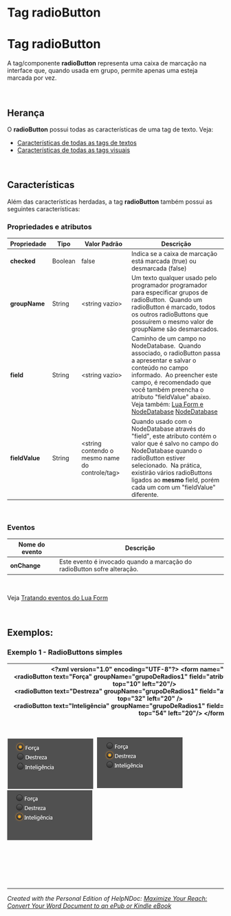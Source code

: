 # Tag radioButton

# Tag radioButton

A tag/componente **radioButton** representa uma caixa de marcação na interface que, quando usada em grupo, permite apenas uma esteja marcada por vez.

&nbsp;

## Herança

O **radioButton** possui todas as características de uma tag de texto. Veja:

* [Características de todas as tags de textos](<Caracteristicasdetodasastagsdete.md>)
* [Características de todas as tags visuais](<Caracteristicasdetodasastagsvisu.md>)

&nbsp;

## Características

Além das características herdadas, a tag **radioButton** também possui as seguintes características:

### Propriedades e atributos

| **Propriedade** | Tipo | Valor Padrão | Descrição |
| --- | --- | --- | --- |
| **checked** | Boolean | false | Indica se a caixa de marcação está marcada (true) ou desmarcada (false)&nbsp; |
| **groupName** | String | \<string vazio\> | Um texto qualquer usado pelo programador programador para especificar grupos de radioButton.&nbsp; Quando um radioButton é marcado, todos os outros radioButtons que possuírem o mesmo valor de groupName são desmarcados.&nbsp; |
| **field** | String | \<string vazio\> | Caminho de um campo no NodeDatabase.&nbsp; Quando associado, o radioButton passa a apresentar e salvar o conteúdo no campo informado.&nbsp; Ao preencher este campo, é recomendado que você também preencha o atributo "fieldValue" abaixo.&nbsp; Veja também: [Lua Form e NodeDatabase](<LuaFormeNodeDatabase.md>) [NodeDatabase](<NodeDatabase.md>)&nbsp; |
| **fieldValue** | String | \<string contendo o mesmo name do controle/tag\> | Quando usado com o NodeDatabase através do "field", este atributo contém o valor que é salvo no campo do NodeDatabase quando o radioButton estiver selecionado.&nbsp; Na prática, existirão vários radioButtons ligados ao **mesmo** field, porém cada um com um "fieldValue" diferente.&nbsp; |


&nbsp;

### Eventos

| **Nome do evento** | Descrição |
| --- | --- |
| **onChange** | Este evento é invocado quando a marcação do radioButton sofre alteração. |


&nbsp;

Veja [Tratando eventos do Lua Form](<TratandoeventosdoLuaForm.md>)

&nbsp;

## Exemplos:

### Exemplo 1 - RadioButtons simples

| **\<?xml** version="1.0" encoding="UTF-8"**?\>** **\<form** name="frmFTeste"**\>**                 **\<radioButton** text="Força" groupName="grupoDeRadios1" field="atributoBasico" fieldValue="for"&nbsp; &nbsp; &nbsp; &nbsp; &nbsp; &nbsp; &nbsp; &nbsp; &nbsp; &nbsp; &nbsp; top="10" left="20"**/\>**                                         **\<radioButton** text="Destreza" groupName="grupoDeRadios1" field="atributoBasico" fieldValue="des"&nbsp; &nbsp; &nbsp; &nbsp; &nbsp; &nbsp; &nbsp; &nbsp; &nbsp; &nbsp; &nbsp; top="32" left="20" **/\>**                                          **\<radioButton** text="Inteligência" groupName="grupoDeRadios1" field="atributoBasico" fieldValue="int"&nbsp; &nbsp; &nbsp; &nbsp; &nbsp; &nbsp; &nbsp; &nbsp; &nbsp; &nbsp; &nbsp; top="54" left="20"**/\>** **\</form\>** |
| --- |


&nbsp;

![Image](<lib/NewItem186.png>)&nbsp; ![Image](<lib/NewItem187.png>)&nbsp; ![Image](<lib/NewItem188.png>)

&nbsp;

&nbsp;

&nbsp;&nbsp; 
***
_Created with the Personal Edition of HelpNDoc: [Maximize Your Reach: Convert Your Word Document to an ePub or Kindle eBook](<https://www.helpndoc.com/step-by-step-guides/how-to-convert-a-word-docx-file-to-an-epub-or-kindle-ebook/>)_
